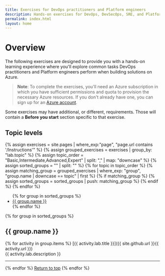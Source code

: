 ```yaml
---
title: Exercises for DevOps practitioners and Platform engineers
description: Hands-on exercises for DevOps, DevSecOps, SRE, and Platform Engineering
permalink: index.html
layout: home
---
```


# Overview

The following exercises are designed to provide you with a hands-on learning experience where you'll explore common tasks DevOps practitioners and Platform engineers perform when building solutions on Azure.

> **Note**: To complete the exercises, you'll need an Azure subscription in which you have sufficient permissions and quota to provision the necessary Azure resources. If you don't already have one, you can sign up for an [Azure account](https://azure.microsoft.com/free).

Some exercises may have additional, or different, requirements. Those will contain a **Before you start** section specific to that exercise.

## Topic levels

{% assign exercises = site.pages | where_exp:"page", "page.url contains '/Instructions'" %}
{% assign grouped_exercises = exercises | group_by: "lab.topic" %}
{% assign topic_order = "Basic,Intermediate,Advanced,Expert" | split: "," | map: "downcase" %}
{% assign sorted_groups = "" | split: "" %}
{% for topic in topic_order %}
{% assign matching_group = grouped_exercises | where_exp: "group", "group.name | downcase == topic" | first %}
{% if matching_group %}
{% assign sorted_groups = sorted_groups | push: matching_group %}
{% endif %}
{% endfor %}

<ul>
{% for group in sorted_groups %}
<li><a href="#{{ group.name | slugify }}">{{ group.name }}</a></li>
{% endfor %}
</ul>

{% for group in sorted_groups %}

## <a id="{{ group.name | slugify }}"></a>{{ group.name }}

{% for activity in group.items %}
[{{ activity.lab.title }}]({{ site.github.url }}{{ activity.url }}) <br/> {{ activity.lab.description }}

---

{% endfor %}
<a href="#overview">Return to top</a>
{% endfor %}
